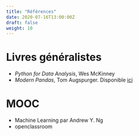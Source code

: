```yaml
---
title: "Références"
date: 2020-07-16T13:00:00Z
draft: false
weight: 10
---
```


# Livres généralistes

* *Python for Data Analysis*, Wes McKinney
* *Modern Pandas*, Tom Augspurger. Disponible [ici](https://tomaugspurger.github.io/modern-1-intro.html)

# MOOC

* Machine Learning par Andrew Y. Ng
* openclassroom